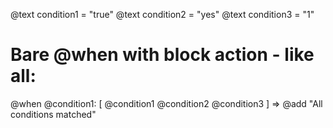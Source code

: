 @text condition1 = "true"
@text condition2 = "yes"
@text condition3 = "1"

# Bare @when with block action - like all:
@when @condition1: [
  @condition1
  @condition2
  @condition3
] => @add "All conditions matched"